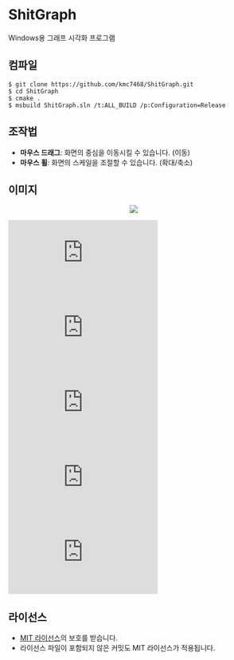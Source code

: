 # ShitGraph
Windows용 그래프 시각화 프로그램

## 컴파일
```
$ git clone https://github.com/kmc7468/ShitGraph.git
$ cd ShitGraph
$ cmake .
$ msbuild ShitGraph.sln /t:ALL_BUILD /p:Configuration=Release
```

## 조작법
- **마우스 드래그**: 화면의 중심을 이동시킬 수 있습니다. (이동)
- **마우스 휠**: 화면의 스케일을 조절할 수 있습니다. (확대/축소)

## 이미지
<div align="center">
	<img src="https://github.com/kmc7468/ShitGraph/blob/master/docs/Example.png" />
</div>

![equation](https://latex.codecogs.com/gif.latex?y%3D0)<br>
![equation](https://latex.codecogs.com/gif.latex?y%3D%28x-1%29%28x-2%29%28x-3%29)<br>
![equation](https://latex.codecogs.com/gif.latex?y%3D%5Csin%20x)<br>
![equation](https://latex.codecogs.com/gif.latex?y%3D%5Ccos%20x)<br>
![equation](https://latex.codecogs.com/gif.latex?x%5E2&plus;y%5E2%3D1)

## 라이선스
- [MIT 라이선스](https://github.com/kmc7468/ShitGraph/blob/master/LICENSE)의 보호를 받습니다.
- 라이선스 파일이 포함되지 않은 커밋도 MIT 라이선스가 적용됩니다.